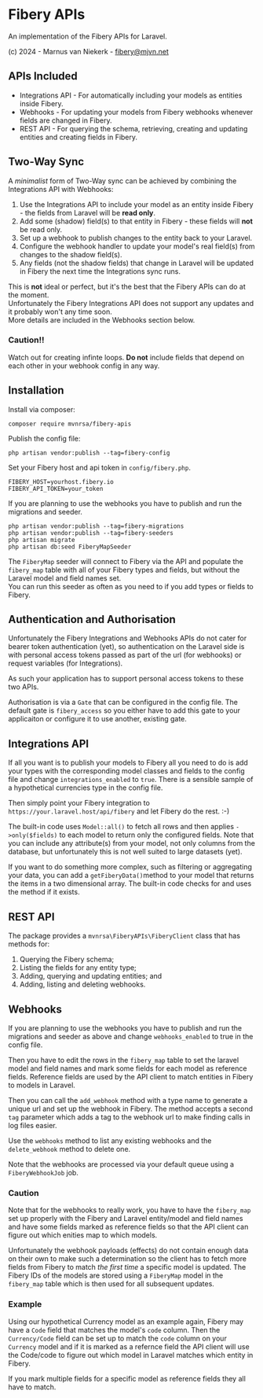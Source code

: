 # Fibery APIs

An implementation of the Fibery APIs for Laravel.

(c) 2024 - Marnus van Niekerk - fibery@mjvn.net

## APIs Included

- Integrations API - For automatically including your models as entities inside Fibery.
- Webhooks - For updating your models from Fibery webhooks whenever fields are changed in Fibery.
- REST API - For querying the schema, retrieving, creating and updating entities and creating fields in Fibery.

## Two-Way Sync

A *minimalist* form of Two-Way sync can be achieved by combining the Integrations API with Webhooks:

1. Use the Integrations API to include your model as an entity inside Fibery - the fields from Laravel will be **read only**.
2. Add some (shadow) field(s) to that entity in Fibery - these fields will **not** be read only.
3. Set up a webhook to publish changes to the entity back to your Laravel.
4. Configure the webhook handler to update your model's real field(s) from changes to the shadow field(s).
5. Any fields (not the shadow fields) that change in Laravel will be updated in Fibery the next time the
Integrations sync runs.

This is **not** ideal or perfect, but it's the best that the Fibery APIs can do at the moment.  
Unfortunately the Fibery Integrations API does not support any updates and it probably won't any time soon.  
More details are included in the Webhooks section below.

### Caution!!

Watch out for creating infinte loops.  **Do not** include fields that depend on each other in your webhook config in any way.

## Installation

Install via composer:

```
composer require mvnrsa/fibery-apis
```

Publish the config file:
```
php artisan vendor:publish --tag=fibery-config
```

Set your Fibery host and api token in `config/fibery.php`.
```
FIBERY_HOST=yourhost.fibery.io
FIBERY_API_TOKEN=your_token
```

If you are planning to use the webhooks you have to publish and run the migrations and seeder.
```
php artisan vendor:publish --tag=fibery-migrations
php artisan vendor:publish --tag=fibery-seeders
php artisan migrate
php artisan db:seed FiberyMapSeeder
```

The `FiberyMap` seeder will connect to Fibery via the API and populate the `fibery_map` table with all of your
Fibery types and fields, but without the Laravel model and field names set.  
You can run this seeder as often as you need to if you add types or fields to Fibery.

## Authentication and Authorisation

Unfortunately the Fibery Integrations and Webhooks APIs do not cater for bearer token authentication (yet),
so authentication on the Laravel side is with personal access tokens passed as part of the url (for webhooks)
or request variables (for Integrations).

As such your application has to support personal access tokens to these two APIs.

Authorisation is via a `Gate` that can be configured in the config file.  The default gate is  `fibery_access`
so you either have to add this gate to your applicaiton or configure it to use another, existing gate.

## Integrations API

If all you want is to publish your models to Fibery all you need to do is add your types with the corresponding
model classes and fields to the config file and change `integrations_enabled` to `true`.
There is a sensible sample of a hypothetical currencies type in the config file.

Then simply point your Fibery integration to `https://your.laravel.host/api/fibery` and let Fibery do the rest. :-)

The built-in code uses `Model::all()` to fetch all rows and then applies `->only($fields)` to each model to
return only the configured fields.  Note that you can include any attribute(s) from your model, not only columns
from the database, but unfortunately this is not well suited to large datasets (yet).

If you want to do something more complex, such as filtering or aggregating your data, you can add a
`getFiberyData()`method to your model that returns the items in a two dimensional array.
The built-in code checks for and uses the method if it exists.

## REST API

The package provides a `mvnrsa\FiberyAPIs\FiberyClient` class that has methods for:

1. Querying the Fibery schema;
2. Listing the fields for any entity type;
3. Adding, querying and updating entities; and
4. Adding, listing and deleting webhooks.

## Webhooks

If you are planning to use the webhooks you have to publish and run the migrations and seeder as above
and change `webhooks_enabled` to true in the config file.   

Then you have to edit the rows in the `fibery_map` table to set the laravel model and field names
and mark some fields for each model as reference fields.  Reference fields are used by the API client to
match entities in Fibery to models in Laravel.

Then you can call the `add_webhook` method with a type name to generate a unique url and set up the webhook
in Fibery.
The method accepts a second `tag` parameter which adds a tag to the webhook url to make finding calls in log files
easier.

Use the `webhooks` method to list any existing webhooks and the `delete_webhook` method to delete one.

Note that the webhooks are processed via your default queue using a `FiberyWebhookJob` job.

### Caution

Note that for the webhooks to really work, you have to have the `fibery_map` set up properly with the
Fibery and Laravel entity/model and field names and have some fields marked as reference fields so that
the API client can figure out which enities map to which models.

Unfortunately the webhook payloads (effects) do not contain enough data on their own to make such a determination
so the client has to fetch more fields from Fibery to match *the first time* a specific model is updated.
The Fibery IDs of the models are stored using a `FiberyMap` model in the `fibery_map` table which is then used
for all subsequent updates.

### Example

Using our hypothetical Currency model as an example again, Fibery may have a `Code` field that matches the model's
`code` column.  Then the `Currency/Code` field can be set up to match the `code` column on your `Currency` model
and if it is marked as a refernce field the API client will use the Code/code to figure out which model in
Laravel matches which entity in Fibery.

If you mark multiple fields for a specific model as reference fields they all have to match.
